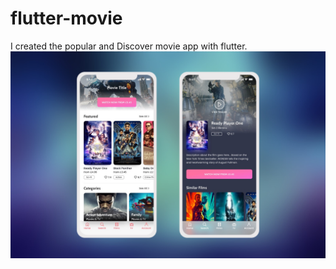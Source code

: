 # flutter-movie

I created the popular and Discover movie app with flutter.
![Flutter Movie](https://github.com/htet-paing/flutter-movie/blob/master/movie-app-artboard-1.jpg)
